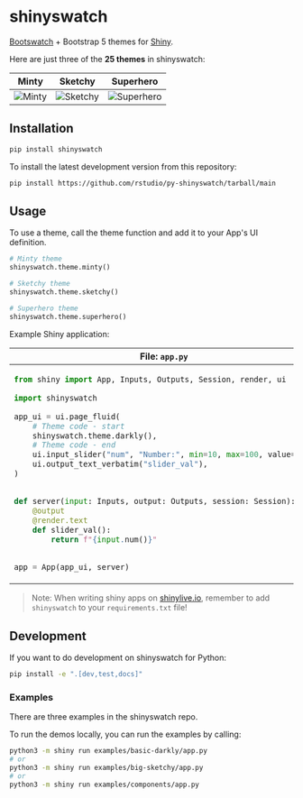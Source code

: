 # shinyswatch

[Bootswatch](https://bootswatch.com/) + Bootstrap 5 themes for [Shiny](https://shiny.rstudio.com/py/).


Here are just three of the **25 themes** in shinyswatch:

| Minty                      | Sketchy                        | Superhero                          |
|----------------------------|--------------------------------|------------------------------------|
| ![Minty](https://raw.githubusercontent.com/rstudio/py-shinyswatch/v0.2.2/readme_minty.png) | ![Sketchy](https://raw.githubusercontent.com/rstudio/py-shinyswatch/v0.2.2/readme_sketchy.png) | ![Superhero](https://raw.githubusercontent.com/rstudio/py-shinyswatch/v0.2.2/readme_superhero.png) |


## Installation

```sh
pip install shinyswatch
```

To install the latest development version from this repository:

```sh
pip install https://github.com/rstudio/py-shinyswatch/tarball/main
```

## Usage

To use a theme, call the theme function and add it to your App's UI definition.

```python
# Minty theme
shinyswatch.theme.minty()

# Sketchy theme
shinyswatch.theme.sketchy()

# Superhero theme
shinyswatch.theme.superhero()
```

Example Shiny application:

<table>
    <thead><tr>
        <th>File: <code>app.py</code></th>
        <th>Screenshot</th>
    </tr></thead>
    <tbody><tr><td>

```python
from shiny import App, Inputs, Outputs, Session, render, ui

import shinyswatch

app_ui = ui.page_fluid(
    # Theme code - start
    shinyswatch.theme.darkly(),
    # Theme code - end
    ui.input_slider("num", "Number:", min=10, max=100, value=30),
    ui.output_text_verbatim("slider_val"),
)


def server(input: Inputs, output: Outputs, session: Session):
    @output
    @render.text
    def slider_val():
        return f"{input.num()}"


app = App(app_ui, server)
```

</td><td>

![darkly theme](https://raw.githubusercontent.com/rstudio/py-shinyswatch/v0.2.2/readme_darkly.png)

</td></tr></tbody></table>

> Note: When writing shiny apps on [shinylive.io](https://shinylive.io/py/editor/#code=NobwRAdghgtgpmAXGKAHVA6VBPMAaMAYwHsIAXOcpMAMwCdiYACAZwAsBLCbJjmVYnTJMAgujxM6lACZw6EgK4cAOhFVpUAfSVMAvEyVYoAcziaaAGyXSAFKqYODHDF1QKymlhY6y6dyMr4TIEAcoESAAwSAIwRUUwATBEAlHj2jobE7m4eFAAeHgBucgBGUGR8-mQFgamqyaqNELI0rHLFfq7uEllkORIscCwsHKTJiOkOAAK9OZNMU1LNchj5ZPMtTNVkNuPzjpJwZAp0EEw0gRAAVAm8LEwgXWQYELtMV4kAvoFN6uh6onQNg02g4A3acgaEDAnwAukA), remember to add `shinyswatch` to your `requirements.txt` file!

## Development

If you want to do development on shinyswatch for Python:

```sh
pip install -e ".[dev,test,docs]"
```

### Examples

There are three examples in the shinyswatch repo.

<!-- You can view them online at: [shinyswatch.theme.darkly](http://rstudio.github.io/py-shinyswatch/reference/theme.darkly.html) and [get_theme](http://rstudio.github.io/py-shinyswatch/reference/get_theme.html). -->

To run the demos locally, you can run the examples by calling:

```sh
python3 -m shiny run examples/basic-darkly/app.py
# or
python3 -m shiny run examples/big-sketchy/app.py
# or
python3 -m shiny run examples/components/app.py
```
